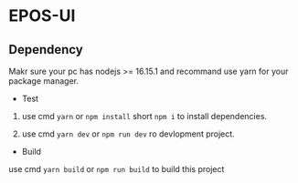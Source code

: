 # EPOS-UI

## Dependency

Makr sure your pc has nodejs >= 16.15.1 and recommand use yarn for your package manager.

- Test

1. use cmd `yarn` or `npm install` short `npm i` to install dependencies.

2. use cmd `yarn dev` or `npm run dev` ro devlopment project.

- Build

use cmd `yarn build` or `npm run build` to build this project
